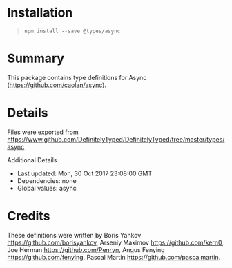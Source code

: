 # Installation
> `npm install --save @types/async`

# Summary
This package contains type definitions for Async (https://github.com/caolan/async).

# Details
Files were exported from https://www.github.com/DefinitelyTyped/DefinitelyTyped/tree/master/types/async

Additional Details
 * Last updated: Mon, 30 Oct 2017 23:08:00 GMT
 * Dependencies: none
 * Global values: async

# Credits
These definitions were written by Boris Yankov <https://github.com/borisyankov>, Arseniy Maximov <https://github.com/kern0>, Joe Herman <https://github.com/Penryn>, Angus Fenying <https://github.com/fenying>, Pascal Martin <https://github.com/pascalmartin>.
